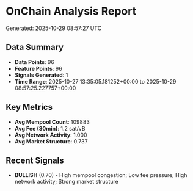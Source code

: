 # OnChain Analysis Report
Generated: 2025-10-29 08:57:27 UTC

## Data Summary
- **Data Points**: 96
- **Feature Points**: 96
- **Signals Generated**: 1
- **Time Range**: 2025-10-27 13:35:05.181252+00:00 to 2025-10-29 08:57:25.227757+00:00

## Key Metrics
- **Avg Mempool Count**: 109883
- **Avg Fee (30min)**: 1.2 sat/vB
- **Avg Network Activity**: 1.000
- **Avg Market Structure**: 0.737

## Recent Signals
- **BULLISH** (0.70) - High mempool congestion; Low fee pressure; High network activity; Strong market structure
